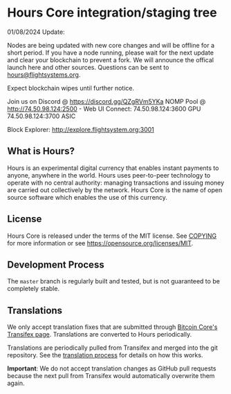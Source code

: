 Hours Core integration/staging tree
=====================================



01/08/2024 Update:

Nodes are being updated with new core changes and will be offline for a short period.  If you have a node running, please wait for the next update and clear your blockchain to prevent a fork.  We 
will announce the offical launch here and other sources. Questions can be sent to hours@flightsystems.org.

Expect blockchain wipes until further notice.

Join us on Discord @ https://discord.gg/QZgRVm5YKa
NOMP Pool @ http://74.50.98.124:2500 - Web UI
Connect:   74.50.98.124:3600 GPU
           74.50.98.124:3700 ASIC

Block Explorer:  http://explore.flightsystem.org:3001


What is Hours?
----------------

Hours is an experimental digital currency that enables instant payments to
anyone, anywhere in the world. Hours uses peer-to-peer technology to operate
with no central authority: managing transactions and issuing money are carried
out collectively by the network. Hours Core is the name of open source
software which enables the use of this currency.


License
-------

Hours Core is released under the terms of the MIT license. See [COPYING](COPYING) for more
information or see https://opensource.org/licenses/MIT.

Development Process
-------------------

The `master` branch is regularly built and tested, but is not guaranteed to be
completely stable. 





Translations
------------

We only accept translation fixes that are submitted through [Bitcoin Core's Transifex page](https://www.transifex.com/projects/p/bitcoin/).
Translations are converted to Hours periodically.

Translations are periodically pulled from Transifex and merged into the git repository. See the
[translation process](doc/translation_process.md) for details on how this works.

**Important**: We do not accept translation changes as GitHub pull requests because the next
pull from Transifex would automatically overwrite them again.
